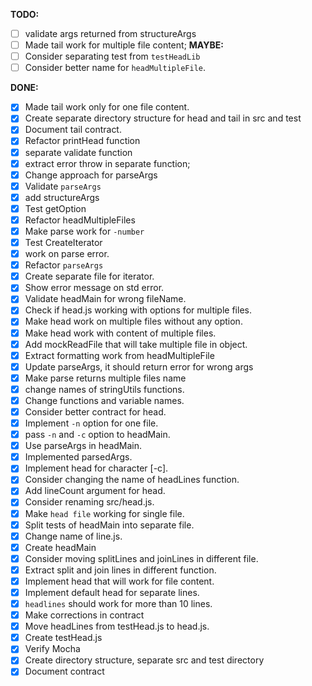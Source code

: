 **TODO:**
- [ ] validate args returned from structureArgs
- [ ] Made tail work for multiple file content;
**MAYBE:**
- [ ] Consider separating test from `testHeadLib`
- [ ] Consider better name for `headMultipleFile`.

**DONE:**
- [x] Made tail work only for one file content.
- [x] Create separate directory structure for head and tail in src and test
- [x] Document tail contract.
- [x] Refactor printHead function
- [x] separate validate function
- [x] extract error throw in separate function;
- [x] Change approach for parseArgs
- [x] Validate `parseArgs`
- [x] add structureArgs
- [x] Test getOption
- [x] Refactor headMultipleFiles
- [x] Make parse work for `-number`
- [x] Test CreateIterator
- [x] work on parse error.
- [x] Refactor `parseArgs`
- [x] Create separate file for iterator.
- [x] Show error message on std error.
- [x] Validate headMain for wrong fileName.
- [x] Check if head.js working with options for multiple files.
- [x] Make head work on multiple files without any option.
- [x] Make head work with content of multiple files.
- [x] Add mockReadFile that will take multiple file in object.
- [x] Extract formatting work from headMultipleFile
- [x] Update parseArgs, it should return error for wrong args
- [x] Make parse returns multiple files name
- [x] change names of stringUtils functions.
- [x] Change functions and variable names.
- [x] Consider better contract for head.
- [x] Implement `-n` option for one file.
- [x] pass `-n` and `-c` option to headMain.
- [x] Use parseArgs in headMain.
- [x] Implemented parsedArgs.
- [x] Implement head for character [-c].
- [x] Consider changing the name of headLines function.
- [x] Add lineCount argument for head.
- [x] Consider renaming src/head.js.
- [x] Make `head file` working for single file.
- [x] Split tests of headMain into separate file.
- [x] Change name of line.js.
- [x] Create headMain
- [x] Consider moving splitLines and joinLines in different file.
- [x] Extract split and join lines in different function.
- [x] Implement head that will work for file content.
- [x] Implement default head for separate lines.
- [x] `headlines` should work for more than 10 lines.
- [x] Make corrections in contract
- [x] Move headLines from testHead.js to head.js.
- [x] Create testHead.js
- [x] Verify Mocha 
- [x] Create directory structure, separate src and test directory
- [x] Document contract
